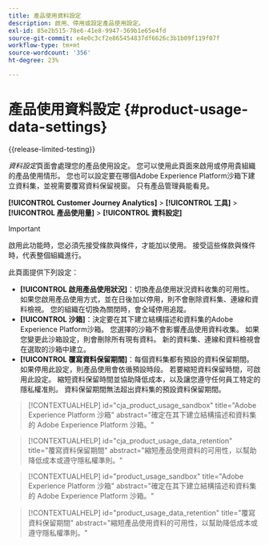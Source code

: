 ```yaml
---
title: 產品使用資料設定
description: 啟用、停用或設定產品使用設定。
exl-id: 85e2b515-78e6-41e8-9947-369b1e65e4fd
source-git-commit: e4e0c3cf2e865454837df6626c3b1b09f119f07f
workflow-type: tm+mt
source-wordcount: '356'
ht-degree: 23%

---
```


# 產品使用資料設定 {#product-usage-data-settings}

{{release-limited-testing}}

_資料設定_&#x200B;頁面會處理您的產品使用設定。 您可以使用此頁面來啟用或停用貴組織的產品使用情形。 您也可以設定要在哪個Adobe Experience Platform沙箱下建立資料集，並視需要覆寫資料保留視窗。 只有產品管理員能看見。

**[!UICONTROL Customer Journey Analytics]** > **[!UICONTROL 工具]** > **[!UICONTROL 產品使用量]** > **[!UICONTROL 資料設定]**

>[!IMPORTANT]
>啟用此功能時，您必須先接受條款與條件，才能加以使用。 接受這些條款與條件時，代表整個組織進行。

此頁面提供下列設定：

* **[!UICONTROL 啟用產品使用狀況]**：切換產品使用狀況資料收集的可用性。 如果您啟用產品使用方式，並在日後加以停用，則不會刪除資料集、連線和資料檢視。 您的組織在切換為關閉時，會全域停用追蹤。
* **[!UICONTROL 沙箱]**：決定要在其下建立結構描述和資料集的Adobe Experience Platform沙箱。 您選擇的沙箱不會影響產品使用資料收集。 如果您變更此沙箱設定，則會刪除所有現有資料。 新的資料集、連線和資料檢視會在選取的沙箱中建立。
* **[!UICONTROL 覆寫資料保留期間]**：每個資料集都有預設的資料保留期間。 如果停用此設定，則產品使用會依循預設時段。 若要縮短資料保留時間，可啟用此設定。 縮短資料保留時間並協助降低成本，以及讓您遵守任何員工特定的隱私權准則。 資料保留期間無法超出資料集的預設資料保留期間。

>[!CONTEXTUALHELP]
>id="cja_product_usage_sandbox"
>title="Adobe Experience Platform 沙箱"
>abstract="確定在其下建立結構描述和資料集的 Adobe Experience Platform 沙箱。"

>[!CONTEXTUALHELP]
>id="cja_product_usage_data_retention"
>title="覆寫資料保留期間"
>abstract="縮短產品使用資料的可用性，以幫助降低成本或遵守隱私權準則。"

>[!CONTEXTUALHELP]
>id="product_usage_sandbox"
>title="Adobe Experience Platform 沙箱"
>abstract="確定在其下建立結構描述和資料集的 Adobe Experience Platform 沙箱。"

>[!CONTEXTUALHELP]
>id="product_usage_data_retention"
>title="覆寫資料保留期間"
>abstract="縮短產品使用資料的可用性，以幫助降低成本或遵守隱私權準則。"
